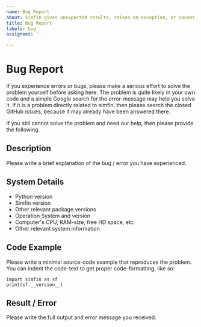 ```yaml
---
name: Bug Report
about: Simfin gives unexpected results, raises an exception, or causes another problem
title: Bug Report
labels: bug
assignees: ''

---
```


# Bug Report

If you experience errors or bugs, please make a serious effort to solve the
problem yourself before asking here. The problem is quite likely in your own
code and a simple Google search for the error-message may help you solve it.
If it is a problem directly related to simfin, then please search the closed
GitHub issues, because it may already have been answered there.

If you still cannot solve the problem and need our help, then please provide
the following.


## Description

Please write a brief explanation of the bug / error you have experienced.


## System Details

- Python version
- Simfin version
- Other relevant package versions
- Operation System and version
- Computer's CPU, RAM-size, free HD space, etc.
- Other relevant system information


## Code Example

Please write a minimal source-code example that reproduces the problem.
You can indent the code-text to get proper code-formatting, like so:

    import simfin as sf
    print(sf.__version__)


## Result / Error

Please write the full output and error message you received.
